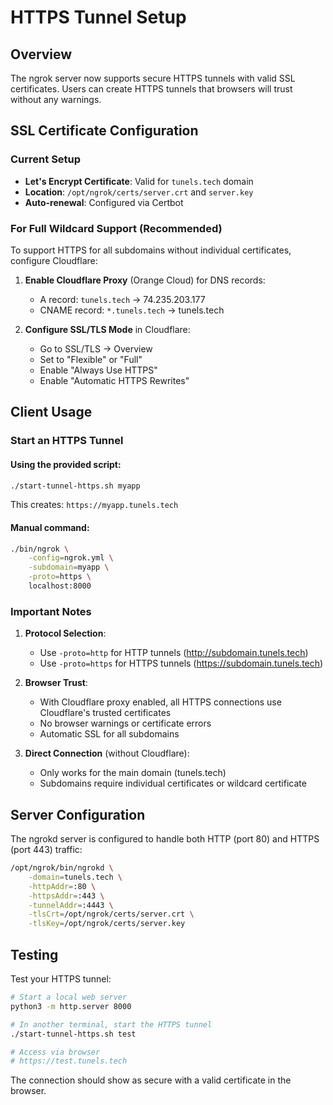 # HTTPS Tunnel Setup

## Overview
The ngrok server now supports secure HTTPS tunnels with valid SSL certificates. Users can create HTTPS tunnels that browsers will trust without any warnings.

## SSL Certificate Configuration

### Current Setup
- **Let's Encrypt Certificate**: Valid for `tunels.tech` domain
- **Location**: `/opt/ngrok/certs/server.crt` and `server.key`
- **Auto-renewal**: Configured via Certbot

### For Full Wildcard Support (Recommended)
To support HTTPS for all subdomains without individual certificates, configure Cloudflare:

1. **Enable Cloudflare Proxy** (Orange Cloud) for DNS records:
   - A record: `tunels.tech` → 74.235.203.177
   - CNAME record: `*.tunels.tech` → tunels.tech

2. **Configure SSL/TLS Mode** in Cloudflare:
   - Go to SSL/TLS → Overview
   - Set to "Flexible" or "Full"
   - Enable "Always Use HTTPS"
   - Enable "Automatic HTTPS Rewrites"

## Client Usage

### Start an HTTPS Tunnel

#### Using the provided script:
```bash
./start-tunnel-https.sh myapp
```
This creates: `https://myapp.tunels.tech`

#### Manual command:
```bash
./bin/ngrok \
    -config=ngrok.yml \
    -subdomain=myapp \
    -proto=https \
    localhost:8000
```

### Important Notes

1. **Protocol Selection**:
   - Use `-proto=http` for HTTP tunnels (http://subdomain.tunels.tech)
   - Use `-proto=https` for HTTPS tunnels (https://subdomain.tunels.tech)

2. **Browser Trust**:
   - With Cloudflare proxy enabled, all HTTPS connections use Cloudflare's trusted certificates
   - No browser warnings or certificate errors
   - Automatic SSL for all subdomains

3. **Direct Connection** (without Cloudflare):
   - Only works for the main domain (tunels.tech)
   - Subdomains require individual certificates or wildcard certificate

## Server Configuration

The ngrokd server is configured to handle both HTTP (port 80) and HTTPS (port 443) traffic:

```bash
/opt/ngrok/bin/ngrokd \
    -domain=tunels.tech \
    -httpAddr=:80 \
    -httpsAddr=:443 \
    -tunnelAddr=:4443 \
    -tlsCrt=/opt/ngrok/certs/server.crt \
    -tlsKey=/opt/ngrok/certs/server.key
```

## Testing

Test your HTTPS tunnel:
```bash
# Start a local web server
python3 -m http.server 8000

# In another terminal, start the HTTPS tunnel
./start-tunnel-https.sh test

# Access via browser
# https://test.tunels.tech
```

The connection should show as secure with a valid certificate in the browser.